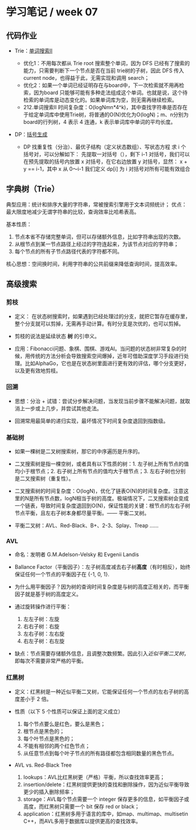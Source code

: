# 学习笔记 / week 07

## 代码作业

- Trie：[单词搜索II](212_单词搜索II.py)
    - 优化1：不用每次都从 Trie root 搜索整个单词，因为 DFS 已经有了搜索的能力，只需要判断下一个节点是否在当前 trie树的子树，因此 DFS 传入 current node，也得益于此，无需实现和调用 search；
    - 优化2：如果一个单词已经证明存在与board中，下一次检索就不用再检索，因为board 只能够可能有多种走法组成这个单词。也就是说，这个待检索的单词库是动态变化的。如果单词库为空，则无需再继续检索。
    - 212.单词搜索II 时间复杂度：O(logN*m*n*4^k)，其中查找字符串是否存在于给定单词库中使用Trie树，将普通的O(N)优化为O(logN)；m、n分别为board的行列树，4 表示 4 连通，k 表示单词库中单词的平均长度。

- DP：[括号生成](22_括号生成.py)

    -  DP 找重复性（分治）、最优子结构（定义状态数组）、写状态方程
    求 i 个括号对，可以分解如下：
    先提取一对括号（），剩下 i-1 对括号，我们可以在预先提取的括号内放置 x 对括号，在它右边放置 y 对括号，显然：
    x + y == i-1，其中 x 从 0～i-1
    我们定义 dp[i] 为 i 对括号对所有可能有效组合


## 字典树（Trie）
典型应用：统计和排序大量的字符串，常被搜索引擎用于文本词频统计；
优点：最大限度地减少无谓字符串的比较，查询效率比哈希表高。

基本性质：
1. 节点本省不存储完整单词，但可以存储额外信息，比如字符串出现的次数。
2. 从根节点到某一节点路径上经过的字符连起来，为该节点对应的字符串；
3. 每个节点的所有子节点路径代表的字符都不同。

核心思想：空间换时间，利用字符串的公共前缀来降低查询时间，提高效率。


## 高级搜索

### 剪枝

- 定义： 在状态树搜索时，如果遇到已经处理过的分支，就把它暂存在缓存里，整个分支就可以剪掉，无需再手动计算。有时分支是次优的，也可以剪掉。

- 剪枝的说法是延续状态 **树** 的引申义。

- 应用：Fibonacci问题、象棋、围棋、游戏AI。当问题的状态树非常复杂的时候，用传统的方法分析会导致搜索空间爆掉，近年可借助深度学习手段进行处理。比如AlphaGo，它也是在状态树里面进行更有效的评估，哪个分支更好，以及更有效地剪枝。

### 回溯

- 思想：分治 + 试错：尝试分步解决问题，当发现当前步骤不能解决问题，就取消上一步或上几步，并尝试其他走法。

- 回溯常用最简单的递归实现，最坏情况下时间复杂度退回到指数级。

### 基础树

- 如果一棵树是二叉树搜索树，那它的中序遍历是升序的。

- 二叉搜索树是指一棵空树，或者具有以下性质的树：1. 左子树上所有节点的值均小于根节点；2. 右子树上所有节点的值均大于根节点；3. 左右子树也分别是二叉搜索树（重复性）。

- 二叉搜索树的时间复杂度：O(logN)，优化了链表O(N)的时间复杂度。注意这里的N是所有节点数，logN相当于树的高度。极端情况下，二叉搜索树会变成一个链表，导致时间复杂度退回到O(N)，保证性能的关键：根节点的左右子树节点平衡，且左右子树本身都尽量平衡。—— 平衡二叉树。

- 平衡二叉树：AVL、Red-Black、B+、2-3、Splay、Treap ……




### AVL

- 命名：发明者 G.M.Adelson-Velsky 和 Evgenii Landis

- Ballance Factor（平衡因子）：左子树高度减去右子树**高度**（有时相反），始终保证任何一个节点的平衡因子在 {-1, 0, 1}.

- 为什么用平衡因子？因为树的查询时间复杂度是与树的高度正相关的，而平衡因子就是基于树的高度定义。

- 通过旋转操作进行平衡：

    1. 左左子树：左旋
    2. 右右子树：右旋
    3. 左右子树：左右旋
    4. 右左子树：右左旋

- 缺点：节点需要存储额外信息，且调整次数频繁。因此引入*近似平衡二叉树*，即每次不需要非常严格的平衡。

### 红黑树

- 定义：红黑树是一种近似平衡二叉树，它能保证任何一个节点的左右子树的高度差小于 2 倍。

- 性质（以下 5 个性质可以保证上面的定义成立）

    1. 每个节点要么是红色，要么是黑色；
    2. 根节点是黑色的；
    3. 每个叶节点是黑色的；
    4. 不能有相邻的两个红色节点；
    5. 从任意节点到每个叶子节点的所有路径都包含相同数量的黑色节点。

- AVL vs. Red-Black Tree

    1. lookups：AVL比红黑树更（严格）平衡，所以查找效率更高；
    2. insertion/delete：红黑树提供更快的查找和删除操作，因为近似平衡导致更少的插入删除频率；
    3. storage：AVL每个节点需要一个 integer 保存更多的信息，如平衡因子或高度，而红黑树只需要一个 bit 保存 red or black；
    4. application：红黑树多用于语言的库中，如map、multimap、multisetin C++，而AVL多用于数据库以提供更高的查找效率。

